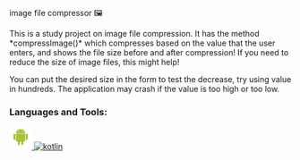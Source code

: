 <h2></h2> image file compressor 🖼️</h2>

<p>This is a study project on image file compression. It has the method *compressImage()* which compresses based on the value that the user enters, and shows the file size before and after compression! If you need to reduce the size of image files, this might help!</p>

<p>You can put the desired size in the form to test the decrease, try using value in hundreds. The application may crash if the value is too high or too low.</p>

<h3 align="left">Languages and Tools:</h3>
<p align="left"> <a href="https://developer.android.com" target="_blank" rel="noreferrer"> <img src="https://raw.githubusercontent.com/devicons/devicon/master/icons/android/android-original-wordmark.svg" alt="android" width="40" height="40"/> </a> <a href="https://firebase.google.com/" target="_blank" rel="noreferrer"> </a> <a href="https://kotlinlang.org" target="_blank" rel="noreferrer"> <img src="https://www.vectorlogo.zone/logos/kotlinlang/kotlinlang-icon.svg" alt="kotlin" width="40" height="40"/> </a> </p>

